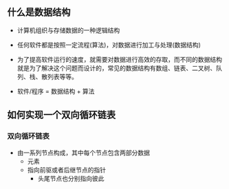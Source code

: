 ## 什么是数据结构

- 计算机组织与存储数据的一种逻辑结构

- 任何软件都是按照一定流程(算法)，对数据进行加工与处理(数据结构)
- 为了提高软件运行的速度，就需要对数据进行高效的存取，而不同的数据结构就是为了解决这个问题而设计的，常见的数据结构有数组、链表、二叉树、队列、栈、散列表等等。
- 软件/程序 = 数据结构 + 算法

## 如何实现一个双向循环链表

### 双向循环链表

- 由一系列节点构成，其中每个节点包含两部分数据
  - 元素
  - 指向前驱或者后继节点的指针
    - 头尾节点也分别指向彼此